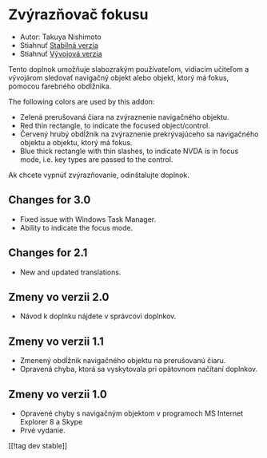 # Zvýrazňovač fokusu #

* Autor: Takuya Nishimoto
* Stiahnuť [Stabilná verzia][2]
* Stiahnuť [Vývojová verzia][1]

Tento doplnok umožňuje slabozrakým používateľom, vidiacim učiteľom a
vývojárom sledovať navigačný objekt alebo objekt, ktorý má fokus, pomocou
farebného obdĺžnika.

The following colors are used by this addon:

* Zelená prerušovaná čiara na zvýraznenie navigačného objektu.
* Red thin rectangle, to indicate the focused object/control.
* Červený hrubý obdĺžnik na zvýraznenie prekrývajúceho sa navigačného
  objektu a objektu, ktorý má fokus.
* Blue thick rectangle with thin slashes, to indicate NVDA is in focus mode,
  i.e. key types are passed to the control.

Ak chcete vypnúť zvýrazňovanie, odinštalujte doplnok.

## Changes for 3.0 ##

* Fixed issue with Windows Task Manager.
* Ability to indicate the focus mode.

## Changes for 2.1 ##

* New and updated translations.

## Zmeny vo verzii 2.0 ##

* Návod k doplnku nájdete v správcovi doplnkov.

## Zmeny vo verzii 1.1 ##

* Zmenený obdĺžnik navigačného objektu na prerušovanú čiaru.
* Opravená chyba, ktorá sa vyskytovala pri opätovnom načítaní doplnkov.

## Zmeny vo verzii 1.0 ##

* Opravené chyby s navigačným objektom v programoch MS Internet Explorer 8 a
  Skype
* Prvé vydanie.


[[!tag dev stable]]

[1]: http://addons.nvda-project.org/files/get.php?file=fh-dev

[2]: http://addons.nvda-project.org/files/get.php?file=fh
